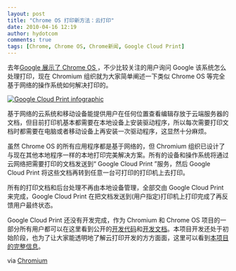 ```yaml
---
layout: post
title: "Chrome OS 打印新方法：云打印"
date: 2010-04-16 12:19
author: hydotcom
comments: true
tags: [Chrome, Chrome OS, Chrome新闻, Google Cloud Print]
---
```

去年[Google 展示了 Chrome OS ](http://googleblog.blogspot.com/2009/11/releasing-chromium-os-open-source.html)，不少比较关注的用户询问 Google 该系统怎么处理打印，现在 Chromium 组织就为大家简单阐述一下类似 Chrome OS 等完全基于网络的操作系统如何解决打印的。

<a href="http://img.chromi.org/2010/04/Google-Cloud-Print-infographic.png">![](http://img.chromi.org/2010/04/Google-Cloud-Print-infographic.png "Google Cloud Print infographic")</a>

基于网络的云系统和移动设备能提供用户在任何位置查看编辑存放于云端服务器的文档，但目前打印机基本都需要在本地设备上安装驱动程序，所以每次需要打印文档时都需要在电脑或者移动设备上再安装一次驱动程序，这显然十分麻烦。

虽然 Chrome OS 的所有应用程序都是基于网络的，但 Chromium 组织已设计了与现在其他本地程序一样的本地打印完美解决方案。所有的设备和操作系统将通过云网络把需要打印的文档发送到“ Google Cloud Print ”服务，然后 Google Cloud Print 将这些文档再转到任意一台可打印的打印机上去打印。

所有的打印文档和后台处理不再由本地设备管理，全部交由 Google Cloud Print 来完成，Google Cloud Print 在把文档发送到(用户指定)打印机上打印完成了再反馈用户最终状态。

Google Cloud Print 还没有开发完成，作为 Chromium 和 Chrome OS 项目的一部分所有用户都可以在这里看到公开的[开发代码](http://codereview.chromium.org/1566047/show)和[开发文档](http://code.google.com/apis/cloudprint/docs/overview.html)。本项目开发还处于初始阶段，也为了让大家能透明地了解云打印开发的方方面面，这里可以看到[本项目的完整信息](http://code.google.com/apis/cloudprint)。

via [Chromium](http://blog.chromium.org/2010/04/new-approach-to-printing.html)
